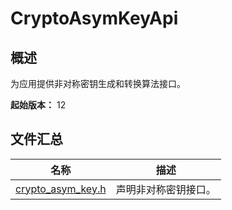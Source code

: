 # CryptoAsymKeyApi

<!--Kit: Crypto Architecture Kit-->
<!--Subsystem: Security-->
<!--Owner: @zxz--3-->
<!--SE: @lanming-->
<!--TSE: @PAFT-->

## 概述

为应用提供非对称密钥生成和转换算法接口。

**起始版本：** 12

## 文件汇总

| 名称 | 描述 |
| -- | -- |
| [crypto_asym_key.h](capi-crypto-asym-key-h.md) | 声明非对称密钥接口。 |
